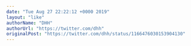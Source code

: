 ```yaml
---
date: "Tue Aug 27 22:22:12 +0000 2019"
layout: "like"
authorName: "DHH"
authorUrl: "https://twitter.com/dhh"
originalPost: "https://twitter.com/dhh/status/1166476030153904130"
---
```


